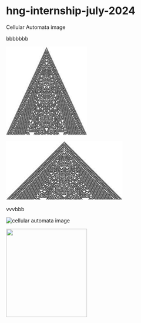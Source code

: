 # hng-internship-july-2024

Cellular Automata image 

bbbbbbb

<p>
   <img src="download%20(1).jpeg" width="220" height="240" /> 
</p>

![cellular automata image](download%20(1).jpeg)

vvvbbb

![cellular automata image](https://res.cloudinary.com/dlmxhjvug/image/upload/v1719859083/nblnhgheo4b5ngfazcqj.jpg)


<p>
   <img src="https://res.cloudinary.com/dlmxhjvug/image/upload/v1719859083/nblnhgheo4b5ngfazcqj.jpg" width="220" height="240" /> 
</p>


